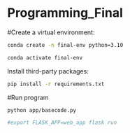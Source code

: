 # Programming_Final

#Create a virtual environment:

```sh
conda create -n final-env python=3.10
```

```sh
conda activate final-env
```
Install third-party packages:

```sh
pip install -r requirements.txt
```
#Run program

```sh
python app/basecode.py

#export FLASK_APP=web_app flask run